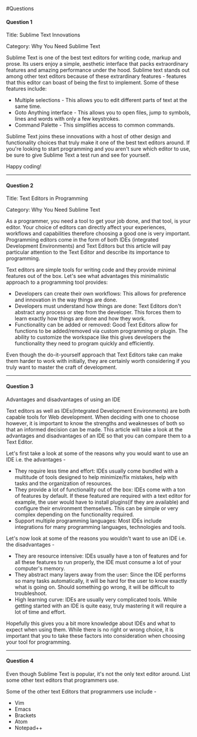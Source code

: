 #Questions

#### Question 1

Title: Sublime Text Innovations

Category: Why You Need Sublime Text

Sublime Text is one of the best text editors for writing code, markup and prose. Its users enjoy a simple, aesthetic interface that packs extraordinary features and amazing performance under the hood. Sublime text stands out among other text editors because of these extrardinary features - features that this editor can boast of being the first to implement. Some of these features include:

- Multiple selections - This allows you to edit different parts of text at the same time.
- Goto Anything interface - This allows you to open files, jump to symbols, lines and words with only a few keystrokes.
- Command Palette - This simplifies access to common commands.

Sublime Text joins these innovations with a host of other design and functionality choices that truly make it one of the best text editors around. If you're looking to start programming and you aren't sure which editor to use, be sure to give Sublime Text a test run and see for yourself. 

Happy coding!

---

#### Question 2

Title: Text Editors in Programming

Category: Why You Need Sublime Text

As a programmer, you need a tool to get your job done, and that tool, is your editor. Your choice of editors can directly affect your experiences, workflows and capabilities therefore choosing a good one is very important. Programming editors come in the form of both IDEs (integrated Development Environments) and Text Editors but this article will pay particular attention to the Text Editor and describe its importance to programming. 

Text editors are simple tools for writing code and they provide minimal features out of the box. Let's see what advantages this minimalistic approach to a programming tool provides:

- Developers can create their own workflows: This allows for preference and innovation in the way things are done.
- Developers must understand how things are done: Text Editors don't abstract any process or step from the developer. This forces them to learn exactly how things are done and how they work.
- Functionality can be added or removed: Good Text Editors allow for functions to be added/removed via custom programming or plugin. The ability to customize the workspace like this gives developers the functionality they need to program quickly and efficiently.  

Even though the do-it-yourself approach that Text Editors take can make them harder to work with initially, they are certainly worth considering if you truly want to master the craft of development. 

---

#### Question 3

Advantages and disadvantages of using an IDE

Text editors as well as IDEs(Integrated Development Environments) are both capable tools for Web development. When deciding with one to choose however, it is important to know the strengths and weaknesses of both so that an informed decision can be made. This article will take a look at the advantages and disadvantages of an IDE so that you can compare them to a Text Editor.

Let's first take a look at some of the reasons why you would want to use an IDE i.e. the advantages -

- They require less time and effort: IDEs usually come bundled with a multitude of tools designed to help minimize/fix mistakes, help with tasks and the organization of resources.
- They provide a lot of functionality out of the box: IDEs come with a ton of features by default. If these featured are required with a text editor for example, the user would have to install plugins(if they are available) and configure their environment themselves. This can be simple or very complex depending on the functionality required. 
- Support multiple programming languages: Most IDEs include integrations for many programming languages, technologies and tools. 


Let's now look at some of the reasons you wouldn't want to use an IDE i.e. the disadvantages -

- They are resource intensive: IDEs usually have a ton of features and for all these features to run properly, the IDE must consume a lot of your computer's memory.
- They abstract many layers away from the user: Since the IDE performs so many tasks automatically, it will be hard for the user to know exactly what is going on. Should something go wrong, it will be difficult to troubleshoot.
- High learning curve: IDEs are usually very complicated tools. While getting started with an IDE is quite easy, truly mastering it will require a lot of time and effort. 

Hopefully this gives you a bit more knowledge about IDEs and what to expect when using them. While there is no right or wrong choice, it is important that you to take these factors into consideration when choosing your tool for programming. 


----

#### Question 4

Even though Sublime Text is popular, it\'s not the only text editor around. List some other text editors that programmers use.

Some of the other text Editors that programmers use include -
- Vim
- Emacs
- Brackets
- Atom
- Notepad++

